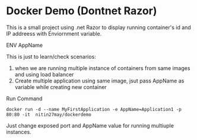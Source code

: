# Docker Demo (Dontnet Razor)
This is a small project using .net Razor to display running container's id and IP addreess with Enviornment variable.

ENV AppName

This is just to learn/check scenarios:
1. when we are running multiple instance of containers from same images and using load balancer 
2. Create multiple application using same image, jsut pass AppName as variable while creating new container

Run Command

```
docker run -d --name MyFirstApplication -e AppName=Application1 -p 80:80 -it  nitin27may/dockerdemo
```

Just change exposed port and AppName value for running multiuple instances.
